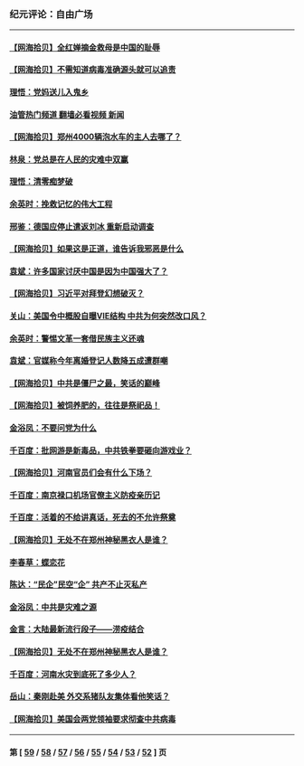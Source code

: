 ### 纪元评论：自由广场
---
#### [【网海拾贝】全红婵摘金救母是中国的耻辱](../../pages/nsc993/n13154466.md?08120330) 
#### [【网海拾贝】不需知道病毒准确源头就可以追责](../../pages/nsc993/n13151895.md?08120330) 
#### [理悟：党妈送儿入鬼乡](../../pages/nsc993/n13150749.md?08120330) 
#### [油管热门频道 翻墙必看视频 新闻](ok?08120330)
#### [【网海拾贝】郑州4000辆泡水车的主人去哪了？](../../pages/nsc993/n13149792.md?08120330) 
#### [林泉：党总是在人民的灾难中双赢](../../pages/nsc993/n13149232.md?08120330) 
#### [理悟：清零痴梦破](../../pages/nsc993/n13149216.md?08120330) 
#### [余英时：挽救记忆的伟大工程](../../pages/nsc993/n13148828.md?08120330) 
#### [邢鉴：德国应停止遣返刘冰 重新启动调查](../../pages/nsc993/n13148274.md?08120330) 
#### [【网海拾贝】如果这是正道，谁告诉我邪恶是什么](../../pages/nsc993/n13147092.md?08120330) 
#### [袁斌：许多国家讨厌中国是因为中国强大了？](../../pages/nsc993/n13147558.md?08120330) 
#### [【网海拾贝】习近平对拜登幻想破灭？](../../pages/nsc993/n13145171.md?08120330) 
#### [关山：美国令中概股自曝VIE结构 中共为何突然改口风？](../../pages/nsc993/n13144903.md?08120330) 
#### [余英时：警惕文革一套借民族主义还魂](../../pages/nsc993/n13145214.md?08120330) 
#### [袁斌：官媒称今年离婚登记人数降五成遭群嘲](../../pages/nsc993/n13144883.md?08120330) 
#### [【网海拾贝】中共是僵尸之最，笑话的巅峰](../../pages/nsc993/n13143217.md?08120330) 
#### [【网海拾贝】被饲养肥的，往往是祭祀品！](../../pages/nsc993/n13140755.md?08120330) 
#### [金浴凤：不要问党为什么](../../pages/nsc993/n13141809.md?08120330) 
#### [千百度：批网游是新毒品，中共铁拳要砸向游戏业？](../../pages/nsc993/n13140293.md?08120330) 
#### [【网海拾贝】河南官员们会有什么下场？](../../pages/nsc993/n13137666.md?08120330) 
#### [千百度：南京禄口机场官僚主义防疫亲历记](../../pages/nsc993/n13134903.md?08120330) 
#### [千百度：活着的不给讲真话，死去的不允许祭奠](../../pages/nsc993/n13132436.md?08120330) 
#### [【网海拾贝】无处不在郑州神秘黑衣人是谁？](../../pages/nsc993/n13132657.md?08120330) 
#### [李春草：蝶恋花](../../pages/nsc993/n13132164.md?08120330) 
#### [陈达：“民企”民空“企” 共产不止灭私产](../../pages/nsc993/n13132139.md?08120330) 
#### [金浴凤：中共是灾难之源](../../pages/nsc993/n13132116.md?08120330) 
#### [金言：大陆最新流行段子——涝疫结合](../../pages/nsc993/n13131988.md?08120330) 
#### [【网海拾贝】无处不在郑州神秘黑衣人是谁？](../../pages/nsc993/n13130528.md?08120330) 
#### [千百度：河南水灾到底死了多少人？](../../pages/nsc993/n13130317.md?08120330) 
#### [岳山：秦刚赴美 外交系猪队友集体看他笑话？](../../pages/nsc993/n13129795.md?08120330) 
#### [【网海拾贝】美国会两党领袖要求彻查中共病毒](../../pages/nsc993/n13129142.md?08120330) 

---
#### 第 [ [59](./59.md?08120330) / [58](./58.md?08120330) / [57](./57.md?08120330) / [56](./56.md?08120330) / [55](./55.md?08120330) / [54](./54.md?08120330) / [53](./53.md?08120330) / [52](./52.md?08120330) ] 页
